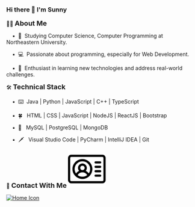 ### Hi there 👋 I'm Sunny

:woman_technologist: <font size="4">**About Me**</font>


&nbsp;&nbsp;&nbsp;&nbsp;:black_small_square: &nbsp;:school: &nbsp;Studying Computer Science, Computer Programming at Northeastern University.
  
&nbsp;&nbsp;&nbsp;&nbsp;:black_small_square: &nbsp;:computer: &nbsp;Passionate about programming, especially for Web Development.

&nbsp;&nbsp;&nbsp;&nbsp;:black_small_square: &nbsp;:thinking: &nbsp;Enthusiast in learning new technologies and address real-world challenges.

:hammer_and_wrench: <font size="4">**Technical Stack**</font>

&nbsp;&nbsp;&nbsp;&nbsp;:black_small_square:&nbsp;&nbsp;:keyboard:&nbsp;&nbsp;Java | Python | JavaScript | C++ | TypeScript

&nbsp;&nbsp;&nbsp;&nbsp;:black_small_square:&nbsp;&nbsp;:four_leaf_clover:&nbsp;&nbsp; HTML | CSS | JavaScript | NodeJS | ReactJS | Bootstrap

&nbsp;&nbsp;&nbsp;&nbsp;:black_small_square:&nbsp;&nbsp;:floppy_disk:&nbsp;&nbsp; MySQL | PostgreSQL | MongoDB

&nbsp;&nbsp;&nbsp;&nbsp;:black_small_square:&nbsp;&nbsp;:dagger:&nbsp;&nbsp; Visual Studio Code | PyCharm | IntelliJ IDEA | Git

:handshake: <font size="4">**Contact With Me**</font>
<img src="https://github.com/sunny-ops/Images/blob/main/profile.png" width="100">

[![Home Icon](<img src="https://github.com/sunny-ops/Images/blob/main/profile.png" width="100">)](https://shi-zhong-homepage.netlify.app/)


<!--
**sunny-ops/sunny-ops** is a ✨ _special_ ✨ repository because its `README.md` (this file) appears on your GitHub profile.

Here are some ideas to get you started:

- 🔭 I’m currently working on ...
- 🌱 I’m currently learning ...
- 👯 I’m looking to collaborate on ...
- 🤔 I’m looking for help with ...
- 💬 Ask me about ...
- 📫 How to reach me: ...
- 😄 Pronouns: ...
- ⚡ Fun fact: ...
-->
